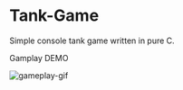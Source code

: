 # Tank-Game
Simple console tank game written in pure C.

Gamplay DEMO

![gameplay-gif](gameplay1.gif)



